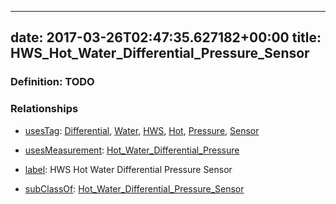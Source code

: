 
---
date: 2017-03-26T02:47:35.627182+00:00
title: HWS_Hot_Water_Differential_Pressure_Sensor
---
### Definition: TODO

### Relationships

* [usesTag](https://brickschema.org/schema/1.0/BrickFrame#usesTag): [Differential](https://brickschema.org/schema/1.0/BrickTag#Differential), [Water](https://brickschema.org/schema/1.0/BrickTag#Water), [HWS](https://brickschema.org/schema/1.0/BrickTag#HWS), [Hot](https://brickschema.org/schema/1.0/BrickTag#Hot), [Pressure](https://brickschema.org/schema/1.0/BrickTag#Pressure), [Sensor](https://brickschema.org/schema/1.0/BrickTag#Sensor)

* [usesMeasurement](https://brickschema.org/schema/1.0/BrickFrame#usesMeasurement): [Hot_Water_Differential_Pressure](https://brickschema.org/schema/1.0/Brick#Hot_Water_Differential_Pressure)

* [label](http://www.w3.org/2000/01/rdf-schema#label): HWS Hot Water Differential Pressure Sensor

* [subClassOf](http://www.w3.org/2000/01/rdf-schema#subClassOf): [Hot_Water_Differential_Pressure_Sensor](https://brickschema.org/schema/1.0/Brick#Hot_Water_Differential_Pressure_Sensor)
